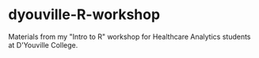 # dyouville-R-workshop
Materials from my "Intro to R" workshop for Healthcare Analytics students at D'Youville College.
